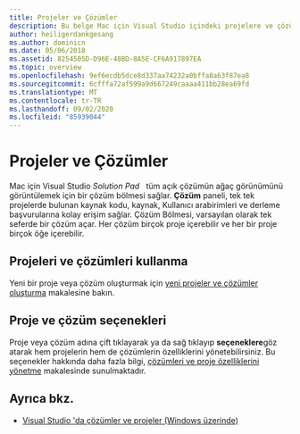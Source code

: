 ```yaml
---
title: Projeler ve Çözümler
description: Bu belge Mac için Visual Studio içindeki projelere ve çözümlere genel bir bakış sağlar.
author: heiligerdankgesang
ms.author: dominicn
ms.date: 05/06/2018
ms.assetid: 8254505D-D96E-48BD-8A5E-CF6A917897EA
ms.topic: overview
ms.openlocfilehash: 9ef6ecdb5dce8d337aa74232a0bffa8a63f87ea8
ms.sourcegitcommit: 6cfffa72af599a9d667249caaaa411bb28ea69fd
ms.translationtype: MT
ms.contentlocale: tr-TR
ms.lasthandoff: 09/02/2020
ms.locfileid: "85939044"
---
```

# <a name="projects-and-solutions"></a>Projeler ve Çözümler

Mac için Visual Studio _Solution Pad_   tüm açık çözümün ağaç görünümünü görüntülemek için bir çözüm bölmesi sağlar. **Çözüm** paneli, tek tek projelerde bulunan kaynak kodu, kaynak, Kullanıcı arabirimleri ve derleme başvurularına kolay erişim sağlar. Çözüm Bölmesi, varsayılan olarak tek seferde bir çözüm açar. Her çözüm birçok proje içerebilir ve her bir proje birçok öğe içerebilir.

## <a name="using-projects-and-solutions"></a>Projeleri ve çözümleri kullanma

Yeni bir proje veya çözüm oluşturmak için [yeni projeler ve çözümler oluşturma](create-new-projects.md) makalesine bakın.

## <a name="project-and-solution-options"></a>Proje ve çözüm seçenekleri

Proje veya çözüm adına çift tıklayarak ya da sağ tıklayıp **seçeneklere**göz atarak hem projelerin hem de çözümlerin özelliklerini yönetebilirsiniz. Bu seçenekler hakkında daha fazla bilgi, [çözümleri ve proje özelliklerini yönetme](managing-solutions-and-project-properties.md) makalesinde sunulmaktadır.

## <a name="see-also"></a>Ayrıca bkz.

- [Visual Studio 'da çözümler ve projeler (Windows üzerinde)](/visualstudio/ide/solutions-and-projects-in-visual-studio)